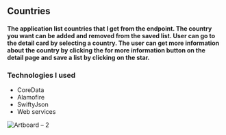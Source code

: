 ## Countries

#### The application list countries that I get from the endpoint. The country you want can be added and removed from the saved list. User can go to the detail card by selecting a country. The user can get more information about the country by clicking the for more information button on the detail page and save a list by clicking on the star.

### Technologies I used

- CoreData
- Alamofire
- SwiftyJson
- Web services


![Artboard – 2](https://user-images.githubusercontent.com/45628483/162954009-87c102fb-465a-413e-a2d9-886ed2f07ed9.png)
